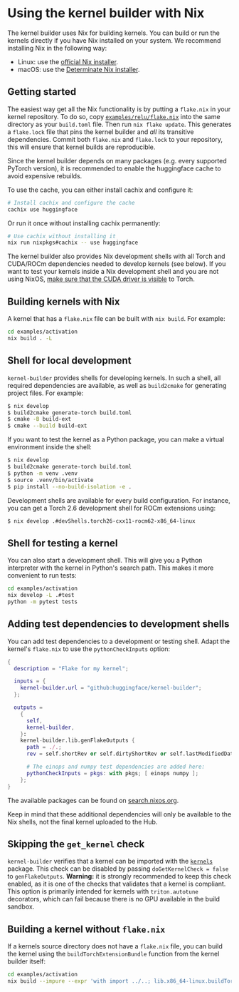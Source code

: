 # Using the kernel builder with Nix

The kernel builder uses Nix for building kernels. You can build or
run the kernels directly if you have Nix installed on your system.
We recommend installing Nix in the following way:

- Linux: use the [official Nix installer](https://nixos.org/download/).
- macOS: use the [Determinate Nix installer](https://docs.determinate.systems/determinate-nix/).

## Getting started

The easiest way get all the Nix functionality is by putting a
`flake.nix` in your kernel repository. To do so, copy
[`examples/relu/flake.nix`](../examples/relu/flake.nix) into the
same directory as your `build.toml` file. Then run `nix flake update`.
This generates a `flake.lock` file that pins the kernel builder
and _all_ its transitive dependencies. Commit both `flake.nix`
and `flake.lock` to your repository, this will ensure that kernel
builds are reproducible.

Since the kernel builder depends on many packages (e.g. every supported
PyTorch version), it is recommended to enable the huggingface cache
to avoid expensive rebuilds.

To use the cache, you can either install cachix and configure it:

```bash
# Install cachix and configure the cache
cachix use huggingface
```

Or run it once without installing cachix permanently:

```bash
# Use cachix without installing it
nix run nixpkgs#cachix -- use huggingface
```

The kernel builder also provides Nix development shells with all Torch
and CUDA/ROCm dependencies needed to develop kernels (see below). If
you want to test your kernels inside a Nix development shell and you
are not using NixOS, [make sure that the CUDA driver is visible](https://danieldk.eu/Nix-CUDA-on-non-NixOS-systems#make-runopengl-driverlib-and-symlink-the-driver-library) to Torch.

## Building kernels with Nix

A kernel that has a `flake.nix` file can be built with `nix build`.
For example:

```bash
cd examples/activation
nix build . -L
```

## Shell for local development

`kernel-builder` provides shells for developing kernels. In such a shell,
all required dependencies are available, as well as `build2cmake` for generating
project files. For example:

```bash
$ nix develop
$ build2cmake generate-torch build.toml
$ cmake -B build-ext
$ cmake --build build-ext
```

If you want to test the kernel as a Python package, you can make a virtual
environment inside the shell:

```bash
$ nix develop
$ build2cmake generate-torch build.toml
$ python -m venv .venv
$ source .venv/bin/activate
$ pip install --no-build-isolation -e .
```

Development shells are available for every build configuration. For
instance, you can get a Torch 2.6 development shell for ROCm extensions
using:

```bash
$ nix develop .#devShells.torch26-cxx11-rocm62-x86_64-linux
```

## Shell for testing a kernel

You can also start a development shell. This will give you a Python interpreter
with the kernel in Python's search path. This makes it more convenient to run
tests:

```bash
cd examples/activation
nix develop -L .#test
python -m pytest tests
```

## Adding test dependencies to development shells

You can add test dependencies to a development or testing shell. Adapt
the kernel's `flake.nix` to use the `pythonCheckInputs` option:

```nix
{
  description = "Flake for my kernel";

  inputs = {
    kernel-builder.url = "github:huggingface/kernel-builder";
  };

  outputs =
    {
      self,
      kernel-builder,
    }:
    kernel-builder.lib.genFlakeOutputs {
      path = ./.;
      rev = self.shortRev or self.dirtyShortRev or self.lastModifiedDate;

      # The einops and numpy test dependencies are added here:
      pythonCheckInputs = pkgs: with pkgs; [ einops numpy ];
    };
}
```

The available packages can be found on [search.nixos.org](https://search.nixos.org/packages?channel=25.05&query=python312Packages).

Keep in mind that these additional dependencies will only be available to
the Nix shells, not the final kernel uploaded to the Hub.

## Skipping the `get_kernel` check

`kernel-builder` verifies that a kernel can be
imported with the [`kernels`](https://github.com/huggingface/kernels)
package. This check can be disabled by passing `doGetKernelCheck = false`
to `genFlakeOutputs`. **Warning:** it is strongly recommended to keep
this check enabled, as it is one of the checks that validates that a kernel
is compliant. This option is primarily intended for kernels with
`triton.autotune` decorators, which can fail because there is no GPU available
in the build sandbox.

## Building a kernel without `flake.nix`

If a kernels source directory does not have a `flake.nix` file, you can build the
kernel using the `buildTorchExtensionBundle` function from the kernel builder
itself:

```bash
cd examples/activation
nix build --impure --expr 'with import ../..; lib.x86_64-linux.buildTorchExtensionBundle ./.' -L
```
